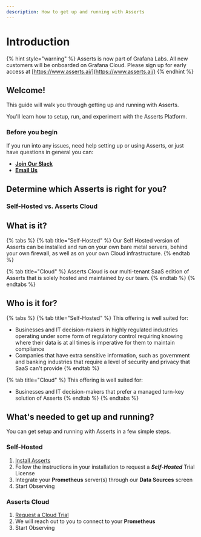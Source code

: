 ```yaml
---
description: How to get up and running with Asserts
---
```


# Introduction

{% hint style="warning" %}
Asserts is now part of Grafana Labs. All new customers will be onboarded on Grafana Cloud. Please sign up for early access at [https://www.asserts.ai/](https://www.asserts.ai/)
{% endhint %}

## Welcome!

This guide will walk you through getting up and running with Asserts.

You'll learn how to setup, run, and experiment with the Asserts Platform.

### **Before you begin**

If you run into any issues, need help setting up or using Asserts, or just have questions in general you can:

* [**Join Our Slack**](https://join.slack.com/t/asserts-community/shared\_invite/zt-1qxudnxgl-h3TbJs3HDk4Pk4ssEDu\~1Q)
* [**Email Us**](mailto:support@asserts.ai)

## Determine which Asserts is right for you?

### Self-Hosted vs. Asserts Cloud

## What is it?

{% tabs %}
{% tab title="Self-Hosted" %}
Our Self Hosted version of Asserts can be installed and run on your own bare metal servers, behind your own firewall, as well as on your own Cloud infrastructure.
{% endtab %}

{% tab title="Cloud" %}
Asserts Cloud is our multi-tenant SaaS edition of Asserts that is solely hosted and maintained by our team.&#x20;
{% endtab %}
{% endtabs %}

## Who is it for?

{% tabs %}
{% tab title="Self-Hosted" %}
This offering is well suited for:&#x20;

* Businesses and IT decision-makers in highly regulated industries operating under some form of regulatory control requiring knowing where their data is at all times is imperative for them to maintain compliance
* Companies that have extra sensitive information, such as government and banking industries that require a level of security and privacy that SaaS can't provide
{% endtab %}

{% tab title="Cloud" %}
This offering is well suited for:&#x20;

* Businesses and IT decision-makers that prefer a managed turn-key solution of Asserts
{% endtab %}
{% endtabs %}



## What's needed to get up and running? <a href="#system-requirements" id="system-requirements"></a>

&#x20; You can get setup and running with Asserts in a few simple steps.

### Self-Hosted

1. [Install Asserts](getting-started/self-hosted/#installation-options)
2. Follow the instructions in your installation to request a _**Self-Hosted**_ Trial License
3. Integrate your **Prometheus** server(s) through our **Data Sources** screen
4. Start Observing

### Asserts Cloud

1. [Request a Cloud Trial](https://share.hsforms.com/1Cc0HO62KRIy2-TZpbvcTwwbvn02)
2. We will reach out to you to connect to your **Prometheus**
3. Start Observing

